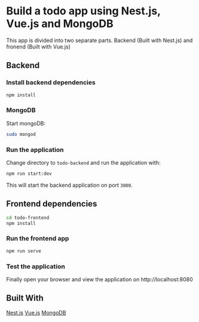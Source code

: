 # Build a todo app using Nest.js, Vue.js and MongoDB

This app is divided into two separate parts. Backend (Built with Nest.js) and fronend (Built with Vue.js)

## Backend

### Install backend dependencies

```bash
npm install
```

### MongoDB

Start mongoDB:

```bash
sudo mongod
```

### Run the application

Change directory to `todo-backend` and run the application with:

```bash
npm run start:dev
```

This will start the backend application on port `3000`.

## Frontend dependencies

```bash
cd todo-frontend
npm install
```

### Run the frontend app

```bash
npm run serve
```

### Test the application

Finally open your browser and view the application on http://localhost:8080

## Built With

[Nest.js](https://nestjs.com/)
[Vue.js](https://vuejs.org/)
[MongoDB](https://www.mongodb.com/)
